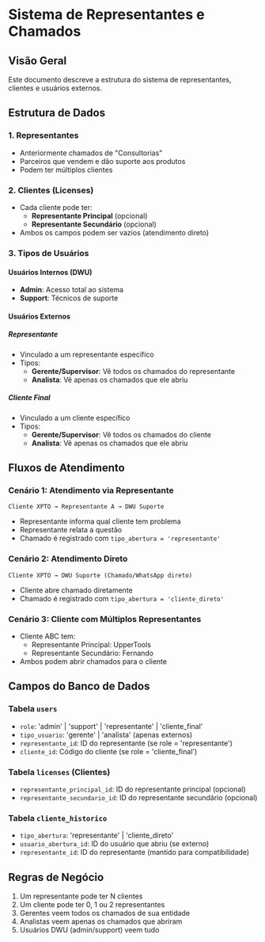 
# Sistema de Representantes e Chamados

## Visão Geral

Este documento descreve a estrutura do sistema de representantes, clientes e usuários externos.

## Estrutura de Dados

### 1. Representantes
- Anteriormente chamados de "Consultorias"
- Parceiros que vendem e dão suporte aos produtos
- Podem ter múltiplos clientes

### 2. Clientes (Licenses)
- Cada cliente pode ter:
  - **Representante Principal** (opcional)
  - **Representante Secundário** (opcional)
- Ambos os campos podem ser vazios (atendimento direto)

### 3. Tipos de Usuários

#### Usuários Internos (DWU)
- **Admin**: Acesso total ao sistema
- **Support**: Técnicos de suporte

#### Usuários Externos
##### Representante
- Vinculado a um representante específico
- Tipos:
  - **Gerente/Supervisor**: Vê todos os chamados do representante
  - **Analista**: Vê apenas os chamados que ele abriu

##### Cliente Final
- Vinculado a um cliente específico
- Tipos:
  - **Gerente/Supervisor**: Vê todos os chamados do cliente
  - **Analista**: Vê apenas os chamados que ele abriu

## Fluxos de Atendimento

### Cenário 1: Atendimento via Representante
```
Cliente XPTO → Representante A → DWU Suporte
```
- Representante informa qual cliente tem problema
- Representante relata a questão
- Chamado é registrado com `tipo_abertura = 'representante'`

### Cenário 2: Atendimento Direto
```
Cliente XPTO → DWU Suporte (Chamado/WhatsApp direto)
```
- Cliente abre chamado diretamente
- Chamado é registrado com `tipo_abertura = 'cliente_direto'`

### Cenário 3: Cliente com Múltiplos Representantes
- Cliente ABC tem:
  - Representante Principal: UpperTools
  - Representante Secundário: Fernando
- Ambos podem abrir chamados para o cliente

## Campos do Banco de Dados

### Tabela `users`
- `role`: 'admin' | 'support' | 'representante' | 'cliente_final'
- `tipo_usuario`: 'gerente' | 'analista' (apenas externos)
- `representante_id`: ID do representante (se role = 'representante')
- `cliente_id`: Código do cliente (se role = 'cliente_final')

### Tabela `licenses` (Clientes)
- `representante_principal_id`: ID do representante principal (opcional)
- `representante_secundario_id`: ID do representante secundário (opcional)

### Tabela `cliente_historico`
- `tipo_abertura`: 'representante' | 'cliente_direto'
- `usuario_abertura_id`: ID do usuário que abriu (se externo)
- `representante_id`: ID do representante (mantido para compatibilidade)

## Regras de Negócio

1. Um representante pode ter N clientes
2. Um cliente pode ter 0, 1 ou 2 representantes
3. Gerentes veem todos os chamados de sua entidade
4. Analistas veem apenas os chamados que abriram
5. Usuários DWU (admin/support) veem tudo
